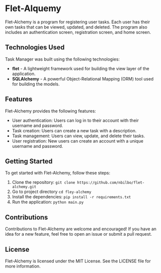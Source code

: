 # Flet-Alquemy

Flet-Alchemy is a program for registering user tasks. Each user has their own tasks that can be viewed, updated, and deleted. The program also includes an authentication screen, registration screen, and home screen.

## Technologies Used
Task Manager was built using the following technologies:
- **flet** - A lightweight framework used for building the view layer of the application.
- **SQLAlchemy** - A powerful Object-Relational Mapping (ORM) tool used for building the models.

## Features
Flet-Alchemy provides the following features:
- User authentication: Users can log in to their account with their username and password.
- Task creation: Users can create a new task with a description.
- Task management: Users can view, update, and delete their tasks.
- User registration: New users can create an account with a unique username and password.

## Getting Started
To get started with Flet-Alchemy, follow these steps:
1. Clone the repository: `git clone https://github.com/nbilbo/flet-alchemy.git`
2. Go to project directory `cd fley-alchemy`
3. Install the dependencies: `pip install -r requirements.txt`
4. Run the application: `python main.py`

## Contributions
Contributions to Flet-Alchemy are welcome and encouraged! If you have an idea for a new feature, feel free to open an issue or submit a pull request.

## License
Flet-Alchemy is licensed under the MIT License. See the LICENSE file for more information.

